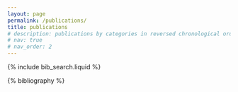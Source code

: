 ```yaml
---
layout: page
permalink: /publications/
title: publications
# description: publications by categories in reversed chronological order. generated by jekyll-scholar.
# nav: true
# nav_order: 2
---
```


<!-- _pages/publications.md -->

<!-- Bibsearch Feature -->

{% include bib_search.liquid %}

<div class="publications">

{% bibliography %}

</div>
